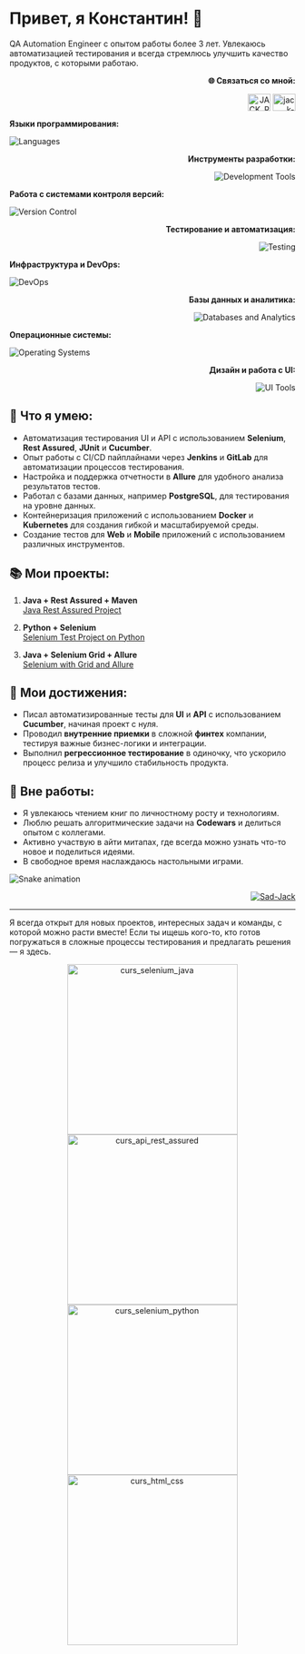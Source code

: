 # Привет, я Константин! 👋

QA Automation Engineer с опытом работы более 3 лет. Увлекаюсь автоматизацией тестирования и всегда стремлюсь улучшить
качество продуктов, с которыми работаю.

<p align="right">
  <b> 🌐 Связаться со мной:</b>  
</p>
<p align="right">
    <a href="https://t.me/JACK_R_I_P" target="blank"><img align="center" src="https://cdn.worldvectorlogo.com/logos/telegram.svg" alt="JACK_R_I_P" height="30" width="40" /></a>
    <a href="https://www.linkedin.com/in/jack-ripper-367171340/" target="blank"><img align="center" src="https://raw.githubusercontent.com/rahuldkjain/github-profile-readme-generator/master/src/images/icons/Social/linked-in-alt.svg" alt="jack-ripper-367171340" height="30" width="40" /></a>
</p>


<p align="left">
  <b>Языки программирования:</b>  
</p>
<p align="left">
  <img src="https://skillicons.dev/icons?i=kotlin,java,py,bash,css,html" alt="Languages" />
</p>

<p align="right">
  <b>Инструменты разработки:</b>  
</p>
<p align="right">
  <img src="https://skillicons.dev/icons?i=idea,androidstudio,vscode,gradle,maven,jenkins,postman" alt="Development Tools" />
</p>

<p align="left">
  <b>Работа с системами контроля версий:</b>  
</p>
<p align="left">
  <img src="https://skillicons.dev/icons?i=git,github,gitlab" alt="Version Control" />
</p>

<p align="right">
  <b>Тестирование и автоматизация:</b>  
</p>
<p align="right">
  <img src="https://skillicons.dev/icons?i=selenium,gherkin" alt="Testing" />
</p>

<p align="left">
  <b>Инфраструктура и DevOps:</b>  
</p>
<p align="left">
  <img src="https://skillicons.dev/icons?i=docker,kubernetes,linux,powershell,bash" alt="DevOps" />
</p>

<p align="right">
  <b>Базы данных и аналитика:</b>  
</p>
<p align="right">
  <img src="https://skillicons.dev/icons?i=postgres,elasticsearch,grafana" alt="Databases and Analytics" />
</p>

<p align="left">
  <b>Операционные системы:</b>  
</p>
<p align="left">
  <img src="https://skillicons.dev/icons?i=windows,ubuntu,apple" alt="Operating Systems" />
</p>

<p align="right">
  <b>Дизайн и работа с UI:</b>  
</p>
<p align="right">
  <img src="https://skillicons.dev/icons?i=figma" alt="UI Tools" />
</p>


## 🚀 Что я умею:

- Автоматизация тестирования UI и API с использованием **Selenium**, **Rest Assured**, **JUnit** и **Cucumber**.
- Опыт работы с CI/CD пайплайнами через **Jenkins** и **GitLab** для автоматизации процессов тестирования.
- Настройка и поддержка отчетности в **Allure** для удобного анализа результатов тестов.
- Работал с базами данных, например **PostgreSQL**, для тестирования на уровне данных.
- Контейнеризация приложений с использованием **Docker** и **Kubernetes** для создания гибкой и масштабируемой среды.
- Создание тестов для **Web** и **Mobile** приложений с использованием различных инструментов.


## 📚 Мои проекты:

1. **Java + Rest Assured + Maven**  
   [Java Rest Assured Project](https://github.com/jackripper2703/Java-Rest-Assured)

2. **Python + Selenium**  
   [Selenium Test Project on Python](https://github.com/jackripper2703/Selenium_test_project)

3. **Java + Selenium Grid + Allure**  
   [Selenium with Grid and Allure](https://github.com/jackripper2703/SimbirSoft)

## 🎯 Мои достижения:

- Писал автоматизированные тесты для **UI** и **API** с использованием **Cucumber**, начиная проект с нуля.
- Проводил **внутренние приемки** в сложной **финтех** компании, тестируя важные бизнес-логики и интеграции.
- Выполнил **регрессионное тестирование** в одиночку, что ускорило процесс релиза и улучшило стабильность продукта.

## 🎨 Вне работы:
- Я увлекаюсь чтением книг по личностному росту и технологиям.
- Люблю решать алгоритмические задачи на **Codewars** и делиться опытом с коллегами.
- Активно участвую в айти митапах, где всегда можно узнать что-то новое и поделиться идеями.
- В свободное время наслаждаюсь настольными играми. 

![Snake animation](https://Sad-Jack.github.io/Sad-Jack/github-contribution-grid-snake-dark.svg)


<p align="right">
<a href="https://www.codewars.com/users/Sad-Jack" target="blank"><img align="center" src="https://www.codewars.com/users/Sad-Jack/badges/large" alt="Sad-Jack"/></a>
</p>

---

Я всегда открыт для новых проектов, интересных задач и команды, с которой можно расти вместе! Если ты ищешь кого-то, кто
готов погружаться в сложные процессы тестирования и предлагать решения — я здесь.


<p align="center">
   <img src="https://stepik.org/certificate/7212a2057c07ae3c0aedcd6dad0cfc7105f38076.png" alt="curs_selenium_java" width="300" />
   <img src="https://stepik.org/certificate/78a6fd95571a41fe162a38a0585befa2825980bf.png" alt="curs_api_rest_assured" width="300" />
   <img src="https://stepik.org/certificate/7ef202de086a641c56fe1e6e3a5b851e2d6f4c70.png" alt="curs_selenium_python" width="300" />
   <img src="https://stepik.org/certificate/49e283fb9ce1f0a0bc358a6176c8ccaa2e7a2795.png" alt="curs_html_css" width="300" />
</p>